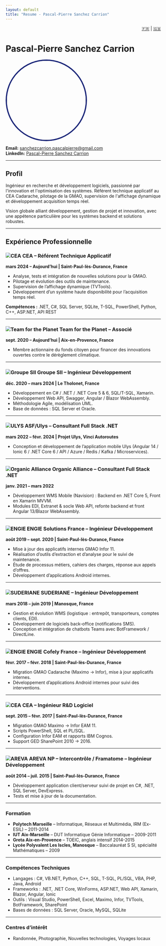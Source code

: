 ```yaml
---
layout: default
title: "Resume - Pascal-Pierre Sanchez Carrion"
---
```


<div align="right">
  <a href="/cv-github-pages/fr/">🇫🇷</a> | <a href="/cv-github-pages/en/">🇬🇧</a>
</div>

# Pascal-Pierre Sanchez Carrion
<img src="https://media.licdn.com/dms/image/v2/D4D03AQHK3ysyWwVEDQ/profile-displayphoto-shrink_400_400/B4DZUtkcFKGcAg-/0/1740226282801?e=1759363200&v=beta&t=vQy2CkQfq-0eiXBzHFwJ8ZIt8XMiANBkUihQhb2dkYU"     style="
        width: 16rem;
        height: 16rem;
        border-radius: 50%;
        border: 4px solid #1c2779;
        object-fit: cover;" />

**Email:** [sanchezcarrion.pascalpierre@gmail.com](mailto:sanchezcarrion.pascalpierre@gmail.com)  
**LinkedIn:** [Pascal-Pierre Sanchez Carrion](https://www.linkedin.com/in/pascalpierresanchezcarrion/)

---

## Profil
Ingénieur en recherche et développement logiciels, passionné par l'innovation et l'optimisation des systèmes. Référent technique applicatif au CEA Cadarache, pilotage de la GMAO, supervision de l'affichage dynamique et développement acquisition temps réel.  

Vision globale alliant développement, gestion de projet et innovation, avec une appétence particulière pour les systèmes backend et solutions robustes.

---

## Expérience Professionnelle

### ![CEA](https://media.licdn.com/dms/image/v2/C4E0BAQEPVql0weI3Qg/company-logo_100_100/company-logo_100_100/0/1677003044696/cea_logo?e=1759363200&v=beta&t=6vXzkgq0MxwVTZKmDb9PCgeh1nbJCyE6UDw-NrUNFhI) CEA – Référent Technique Applicatif
**mars 2024 – Aujourd’hui | Saint-Paul-lès-Durance, France**

- Analyse, tests et intégration de nouvelles solutions pour la GMAO.
- Pilotage et évolution des outils de maintenance.
- Supervision de l’affichage dynamique (TVTools).
- Développement d’un système haute disponibilité pour l’acquisition temps réel.

**Compétences :** .NET, C#, SQL Server, SQLite, T-SQL, PowerShell, Python, C++, ASP.NET, API REST  

---

### ![Team for the Planet](https://media.licdn.com/dms/image/v2/C560BAQEa1RVp4n1JjA/company-logo_100_100/company-logo_100_100/0/1630586467289/time_for_the_planet_logo?e=1759968000&v=beta&t=0jnrufwqDZcT7nGnwTrNPhrjG8t0z0J5QPWick-prEM) Team for the Planet – Associé
**sept. 2020 – Aujourd’hui | Aix-en-Provence, France**

- Membre actionnaire du fonds citoyen pour financer des innovations ouvertes contre le dérèglement climatique.

---

### ![Groupe SII](https://media.licdn.com/dms/image/v2/C4E0BAQGQikS9Fd-3Kw/company-logo_100_100/company-logo_100_100/0/1631320379623?e=1759363200&v=beta&t=zzV0lDhCj966_UBcwMNeOIYPoY0BP35GW7-bwP-QVWE) Groupe SII – Ingénieur Développement
**déc. 2020 – mars 2024 | Le Tholonet, France**

- Développement en C# / .NET / .NET Core 5 & 6, SQL/T-SQL, Xamarin.
- Développement Web API, Swagger, Angular / Blazor WebAssembly.
- Méthodologie Agile, modélisation UML.
- Base de données : SQL Server et Oracle.

---

### ![ULYS](https://media.licdn.com/dms/image/v2/D4E0BAQGHiCFf6cX4pQ/company-logo_100_100/company-logo_100_100/0/1714065518190/ulysfr_logo?e=1759968000&v=beta&t=Nd2DAVen7TOfloCLy0uSYCqQOS3O_j1reXbPOxMfjgQ) ASF/Ulys – Consultant Full Stack .NET
**mars 2022 – févr. 2024 | Projet Ulys, Vinci Autoroutes**

- Conception et développement de l’application mobile Ulys (Angular 14 / Ionic 6 / .NET Core 6 / API / Azure / Redis / Kafka / Microservices).

---

### ![Organic Alliance](https://media.licdn.com/dms/image/v2/C560BAQFsYtC65FVX8g/company-logo_100_100/company-logo_100_100/0/1630604263050/organic_alliance_logo?e=1759968000&v=beta&t=nI8fyV93PucyhD-x1yXMb599aUb1p9z7rvMO043cdjo) Organic Alliance – Consultant Full Stack .NET
**janv. 2021 – mars 2022**

- Développement WMS Mobile (Navision) : Backend en .NET Core 5, Front en Xamarin MVVM.
- Modules EDI, Extranet & socle Web API, refonte backend et front Angular 13/Blazor WebAssembly.

---

### ![ENGIE](https://media.licdn.com/dms/image/v2/D4E0BAQEY0HUKZF-hcg/company-logo_100_100/company-logo_100_100/0/1730719809971/engie_solutions_logo?e=1759968000&v=beta&t=wbjakMsTza3OUIHtLHvzBKBxHwR1bGgAIhLnyWRv-ns) ENGIE Solutions France – Ingénieur Développement
**août 2019 – sept. 2020 | Saint-Paul-lès-Durance, France**

- Mise à jour des applicatifs internes GMAO Infor 11.
- Réalisation d’outils d’extraction et d’analyse pour le suivi de maintenance.
- Étude de processus métiers, cahiers des charges, réponse aux appels d’offres.
- Développement d’applications Android internes.

---

### ![SUDERIANE](https://media.licdn.com/dms/image/v2/D4D0BAQF6iUEotbgu4A/company-logo_100_100/company-logo_100_100/0/1735630281059/suderiane_logo?e=1759968000&v=beta&t=ZwBAEVo7GTQ6cX-4d8lBzIFu9KjoAgeGMPGNk7rAXJU) SUDERIANE – Ingénieur Développement
**mars 2018 – juin 2019 | Manosque, France**

- Gestion et évolution WMS (logistique : entrepôt, transporteurs, comptes clients, EDI).
- Développement de logiciels back-office (notifications SMS).
- Conception et intégration de chatbots Teams avec BotFramework / DirectLine.

---

### ![ENGIE](https://media.licdn.com/dms/image/v2/D4E0BAQEY0HUKZF-hcg/company-logo_100_100/company-logo_100_100/0/1730719809971/engie_solutions_logo?e=1759968000&v=beta&t=wbjakMsTza3OUIHtLHvzBKBxHwR1bGgAIhLnyWRv-ns) ENGIE Cofely France – Ingénieur Développement
**févr. 2017 – févr. 2018 | Saint-Paul-lès-Durance, France**

- Migration GMAO Cadarache (Maximo → Infor), mise à jour applicatifs internes.
- Développement d’applications Android internes pour suivi des interventions.

---

### ![CEA](https://media.licdn.com/dms/image/v2/C4E0BAQEPVql0weI3Qg/company-logo_100_100/company-logo_100_100/0/1677003044696/cea_logo?e=1759363200&v=beta&t=6vXzkgq0MxwVTZKmDb9PCgeh1nbJCyE6UDw-NrUNFhI) CEA – Ingénieur R&D Logiciel
**sept. 2015 – févr. 2017 | Saint-Paul-lès-Durance, France**

- Migration GMAO Maximo → Infor EAM 11.
- Scripts PowerShell, SQL et PL/SQL.
- Configuration Infor EAM et rapports IBM Cognos.
- Support GED SharePoint 2010 → 2016.

---

### ![AREVA](https://media.licdn.com/dms/image/v2/C4E0BAQGjz5G9Jfo5qQ/company-logo_100_100/company-logo_100_100/0/1631358423164?e=1759968000&v=beta&t=WHJhMV1-2KxG0OCSCox1dbZTueFuYaz2HFUoXsqaS7s) AREVA NP – Intercontrôle / Framatome – Ingénieur Développement
**août 2014 – juil. 2015 | Saint-Paul-lès-Durance, France**

- Développement application client/serveur suivi de projet en C#, .NET, SQL Server, DevExpress.
- Tests et mise à jour de la documentation.

---

### Formation

- **Polytech Marseille** – Informatique, Réseaux et Multimédia, IRM (Ex-ESIL) – 2011-2014  
- **IUT Aix-Marseille** – DUT Informatique Génie Informatique – 2009-2011  
- **Greta Aix-en-Provence** – TOEIC, anglais intensif 2014-2015  
- **Lycée Polyvalent Les Iscles, Manosque** – Baccalauréat S SI, spécialité Mathématiques – 2009  

---

### Compétences Techniques

- Langages : C#, VB.NET, Python, C++, SQL, T-SQL, PL/SQL, VBA, PHP, Java, Android  
- Frameworks : .NET, .NET Core, WinForms, ASP.NET, Web API, Xamarin, Blazor, Angular, Ionic  
- Outils : Visual Studio, PowerShell, Excel, Maximo, Infor, TVTools, BotFramework, SharePoint  
- Bases de données : SQL Server, Oracle, MySQL, SQLite  

---

### Centres d’intérêt

- Randonnée, Photographie, Nouvelles technologies, Voyages locaux  

